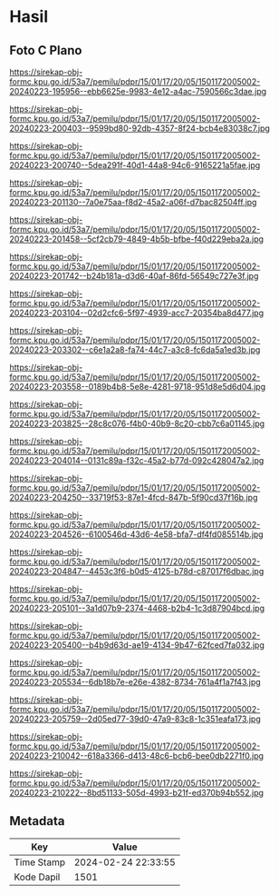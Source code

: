 # Hasil

## Foto C Plano

https://sirekap-obj-formc.kpu.go.id/53a7/pemilu/pdpr/15/01/17/20/05/1501172005002-20240223-195956--ebb6625e-9983-4e12-a4ac-7590566c3dae.jpg

https://sirekap-obj-formc.kpu.go.id/53a7/pemilu/pdpr/15/01/17/20/05/1501172005002-20240223-200403--9599bd80-92db-4357-8f24-bcb4e83038c7.jpg

https://sirekap-obj-formc.kpu.go.id/53a7/pemilu/pdpr/15/01/17/20/05/1501172005002-20240223-200740--5dea291f-40d1-44a8-94c6-9165221a5fae.jpg

https://sirekap-obj-formc.kpu.go.id/53a7/pemilu/pdpr/15/01/17/20/05/1501172005002-20240223-201130--7a0e75aa-f8d2-45a2-a06f-d7bac82504ff.jpg

https://sirekap-obj-formc.kpu.go.id/53a7/pemilu/pdpr/15/01/17/20/05/1501172005002-20240223-201458--5cf2cb79-4849-4b5b-bfbe-f40d229eba2a.jpg

https://sirekap-obj-formc.kpu.go.id/53a7/pemilu/pdpr/15/01/17/20/05/1501172005002-20240223-201742--b24b181a-d3d6-40af-86fd-56549c727e3f.jpg

https://sirekap-obj-formc.kpu.go.id/53a7/pemilu/pdpr/15/01/17/20/05/1501172005002-20240223-203104--02d2cfc6-5f97-4939-acc7-20354ba8d477.jpg

https://sirekap-obj-formc.kpu.go.id/53a7/pemilu/pdpr/15/01/17/20/05/1501172005002-20240223-203302--c6e1a2a8-fa74-44c7-a3c8-fc6da5a1ed3b.jpg

https://sirekap-obj-formc.kpu.go.id/53a7/pemilu/pdpr/15/01/17/20/05/1501172005002-20240223-203558--0189b4b8-5e8e-4281-9718-951d8e5d6d04.jpg

https://sirekap-obj-formc.kpu.go.id/53a7/pemilu/pdpr/15/01/17/20/05/1501172005002-20240223-203825--28c8c076-f4b0-40b9-8c20-cbb7c6a01145.jpg

https://sirekap-obj-formc.kpu.go.id/53a7/pemilu/pdpr/15/01/17/20/05/1501172005002-20240223-204014--0131c89a-f32c-45a2-b77d-092c428047a2.jpg

https://sirekap-obj-formc.kpu.go.id/53a7/pemilu/pdpr/15/01/17/20/05/1501172005002-20240223-204250--33719f53-87e1-4fcd-847b-5f90cd37f16b.jpg

https://sirekap-obj-formc.kpu.go.id/53a7/pemilu/pdpr/15/01/17/20/05/1501172005002-20240223-204526--6100546d-43d6-4e58-bfa7-df4fd085514b.jpg

https://sirekap-obj-formc.kpu.go.id/53a7/pemilu/pdpr/15/01/17/20/05/1501172005002-20240223-204847--4453c3f6-b0d5-4125-b78d-c87017f6dbac.jpg

https://sirekap-obj-formc.kpu.go.id/53a7/pemilu/pdpr/15/01/17/20/05/1501172005002-20240223-205101--3a1d07b9-2374-4468-b2b4-1c3d87904bcd.jpg

https://sirekap-obj-formc.kpu.go.id/53a7/pemilu/pdpr/15/01/17/20/05/1501172005002-20240223-205400--b4b9d63d-ae19-4134-9b47-62fced7fa032.jpg

https://sirekap-obj-formc.kpu.go.id/53a7/pemilu/pdpr/15/01/17/20/05/1501172005002-20240223-205534--6db18b7e-e26e-4382-8734-761a4f1a7f43.jpg

https://sirekap-obj-formc.kpu.go.id/53a7/pemilu/pdpr/15/01/17/20/05/1501172005002-20240223-205759--2d05ed77-39d0-47a9-83c8-1c351eafa173.jpg

https://sirekap-obj-formc.kpu.go.id/53a7/pemilu/pdpr/15/01/17/20/05/1501172005002-20240223-210042--618a3366-d413-48c6-bcb6-bee0db2271f0.jpg

https://sirekap-obj-formc.kpu.go.id/53a7/pemilu/pdpr/15/01/17/20/05/1501172005002-20240223-210222--8bd51133-505d-4993-b21f-ed370b94b552.jpg


## Metadata

| Key        | Value               |
| ---------- | ------------------- |
| Time Stamp | 2024-02-24 22:33:55 |
| Kode Dapil | 1501                |



